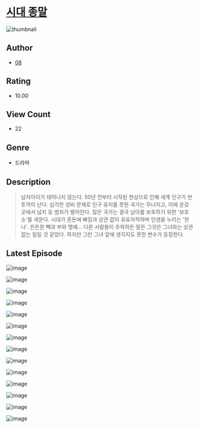 # [시대 종말](https://comic.naver.com/bestChallenge/list?titleId=811217)
![thumbnail](https://image-comic.pstatic.net/user_contents_data/challenge_comic/2023/05/25/upload_7149807671722520627_480x623.jpeg)

## Author
- [08](https://comic.naver.com/artistTitle?id=367241)

## Rating
- 10.00

## View Count
- 22

## Genre
- 드라마

## Description
> 남자아이가 태어나지 않는다. 50년 전부터 시작된 현상으로 인해 세계 인구가 반토막이 난다. 심각한 성비 문제로 인구 유지를 못한 국가는 무너지고, 이에 온갖 곳에서 납치 등 범죄가 벌어진다. 많은 국가는 결국 남아를 보호하기 위한 '보호소'를 세운다. 시대가 혼돈에 빠짐과 상관 없이 유유자적하며 인생을 누리는 '한나'. 든든한 빽과 부와 명예... 다른 사람들이 추락하든 말든 그것은 그녀와는 상관 없는 일일 것 같았다. 하지만 그런 그녀 앞에 생각지도 못한 변수가 등장한다.


## Latest Episode
![image](https://image-comic.pstatic.net/user_contents_data/challenge_comic/2023/05/25/367241/upload_7233175048502600249.jpeg)

![image](https://image-comic.pstatic.net/user_contents_data/challenge_comic/2023/05/25/367241/upload_7365463687663019362.jpeg)

![image](https://image-comic.pstatic.net/user_contents_data/challenge_comic/2023/05/25/367241/upload_3545849353144447031.jpeg)

![image](https://image-comic.pstatic.net/user_contents_data/challenge_comic/2023/05/25/367241/upload_3918752037469305188.jpeg)

![image](https://image-comic.pstatic.net/user_contents_data/challenge_comic/2023/05/25/367241/upload_3991140581034571878.jpeg)

![image](https://image-comic.pstatic.net/user_contents_data/challenge_comic/2023/05/25/367241/upload_7220730599892672823.jpeg)

![image](https://image-comic.pstatic.net/user_contents_data/challenge_comic/2023/05/25/367241/upload_7221911441772929588.jpeg)

![image](https://image-comic.pstatic.net/user_contents_data/challenge_comic/2023/05/25/367241/upload_7293356633539818594.jpeg)

![image](https://image-comic.pstatic.net/user_contents_data/challenge_comic/2023/05/25/367241/upload_7004840585406330420.jpeg)

![image](https://image-comic.pstatic.net/user_contents_data/challenge_comic/2023/05/25/367241/upload_7377290254580003122.jpeg)

![image](https://image-comic.pstatic.net/user_contents_data/challenge_comic/2023/05/25/367241/upload_3919649423594251316.jpeg)

![image](https://image-comic.pstatic.net/user_contents_data/challenge_comic/2023/05/25/367241/upload_7377852971749750067.jpeg)

![image](https://image-comic.pstatic.net/user_contents_data/challenge_comic/2023/05/25/367241/upload_3919084292653004599.jpeg)

![image](https://image-comic.pstatic.net/user_contents_data/challenge_comic/2023/05/25/367241/upload_3487246702830969657.jpeg)
